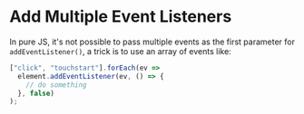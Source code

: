 # Add Multiple Event Listeners

In pure JS, it's not possible to pass multiple events as the first parameter for `addEventListener()`, a trick is to use an array of events like:

```javascript
["click", "touchstart"].forEach(ev =>
  element.addEventListener(ev, () => {
    // do something
  }, false)
);
```
